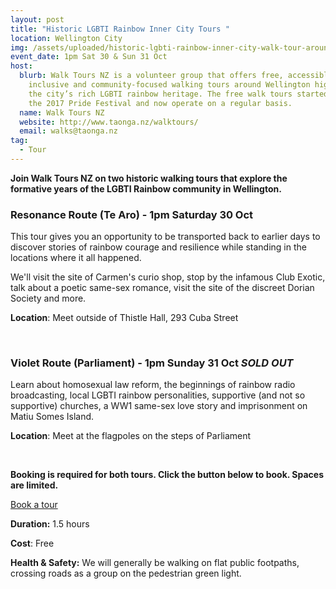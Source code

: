 ```yaml
---
layout: post
title: "Historic LGBTI Rainbow Inner City Tours "
location: Wellington City
img: /assets/uploaded/historic-lgbti-rainbow-inner-city-walk-tour-around-te-aro-area-resonance-route-.jpg
event_date: 1pm Sat 30 & Sun 31 Oct
host:
  blurb: Walk Tours NZ is a volunteer group that offers free, accessible,
    inclusive and community-focused walking tours around Wellington highlighting
    the city’s rich LGBTI rainbow heritage. The free walk tours started during
    the 2017 Pride Festival and now operate on a regular basis.
  name: Walk Tours NZ
  website: http://www.taonga.nz/walktours/
  email: walks@taonga.nz
tag:
  - Tour
---
```

**Join Walk Tours NZ on two historic walking tours that explore the formative years of the LGBTI Rainbow community in Wellington.** 

### **Resonance Route (Te Aro) - 1pm Saturday 30 Oct**

This tour gives you an opportunity to be transported back to earlier days to discover stories of rainbow courage and resilience while standing in the locations where it all happened. 

We'll visit the site of Carmen's curio shop, stop by the infamous Club Exotic, talk about a poetic same-sex romance, visit the site of the discreet Dorian Society and more.

**Location**: Meet outside of Thistle Hall, 293 Cuba Street

<br>

### **Violet Route (Parliament) - 1pm Sunday 31 Oct *SOLD OUT***

Learn about homosexual law reform, the beginnings of rainbow radio broadcasting, local LGBTI rainbow personalities, supportive (and not so supportive) churches, a WW1 same-sex love story and imprisonment on Matiu Somes Island.

**Location**: Meet at the flagpoles on the steps of Parliament

<br>

**Booking is required for both tours. Click the button below to book. Spaces are limited.**

<a href="https://www.taonga.nz/walktours/" class="button">Book a tour</a>

**Duration:** 1.5 hours 

**Cost**: Free

**Health & Safety:** We will generally be walking on flat public footpaths, crossing roads as a group on the pedestrian green light.